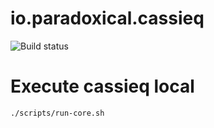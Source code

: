 io.paradoxical.cassieq  
=====

![Build status](https://travis-ci.org/paradoxical-io/cassieq.svg?branch=master)

Execute cassieq local
====

```
./scripts/run-core.sh
```